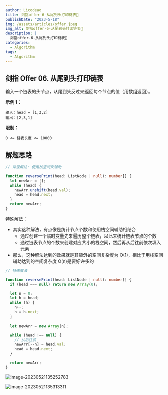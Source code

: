 ```yaml
---
author: Licodeao
title: 剑指offer-6-从尾到头打印链表📌
publishDate: "2023-5-18"
img: /assets/articles/offer.jpeg
img_alt: 剑指offer-6-从尾到头打印链表📌
description: |
  剑指offer-6-从尾到头打印链表📌
categories:
  - Algorithm
tags:
  - Algorithm
---
```


## 剑指 Offer 06. 从尾到头打印链表

输入一个链表的头节点，从尾到头反过来返回每个节点的值（用数组返回）。

**示例 1：**

```
输入：head = [1,3,2]
输出：[2,3,1]
```

**限制：**

```
0 <= 链表长度 <= 10000
```

## 解题思路

```typescript
// 常规解法: 使用栈空间来辅助

function reversePrint(head: ListNode | null): number[] {
  let newArr = [];
  while (head) {
    newArr.unshift(head.val);
    head = head.next;
  }
  return newArr;
}
```

特殊解法：

- 其实这种解法，有点像是统计节点个数和使用栈空间辅助相结合
  - 通过创建一个临时变量先来遍历整个链表，以此来统计链表节点的个数
  - 通过链表节点的个数来创建对应大小的栈空间，然后再从后往前依次填入元素
- 那么，这种解法达到的效果就是其额外的空间复杂度为 O(1)，相比于用栈空间辅助达到的空间复杂度 O(n)是要好许多的

```typescript
// 特殊解法

function reversePrint(head: ListNode | null): number[] {
  if (head === null) return new Array(0);

  let n = 0;
  let h = head;
  while (h) {
    n++;
    h = h.next;
  }

  let newArr = new Array(n);

  while (head !== null) {
    // 从后往前
    newArr[--n] = head.val;
    head = head.next;
  }

  return newArr;
}
```

![image-20230521135252783](https://typora-licodeao.oss-cn-guangzhou.aliyuncs.com/typoraImg/image-20230521135252783.png)

![image-20230521135313311](https://typora-licodeao.oss-cn-guangzhou.aliyuncs.com/typoraImg/image-20230521135313311.png)
